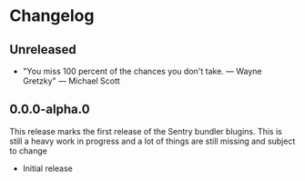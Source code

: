 # Changelog

## Unreleased

- "You miss 100 percent of the chances you don't take. — Wayne Gretzky" — Michael Scott

## 0.0.0-alpha.0

This release marks the first release of the Sentry bundler blugins. This is still a heavy work in progress and a lot of things are still missing and subject to change

- Initial release

